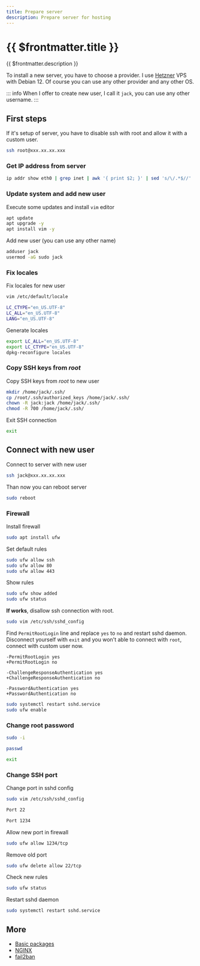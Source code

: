 ```yaml
---
title: Prepare server
description: Prepare server for hosting
---
```


# {{ $frontmatter.title }}

{{ $frontmatter.description }}

To install a new server, you have to choose a provider. I use [Hetzner](https://www.hetzner.com/) VPS with Debian 12. Of course you can use any other provider and any other OS.

::: info
When I offer to create new user, I call it `jack`, you can use any other username.
:::

## First steps

If it's setup of server, you have to disable ssh with root and allow it with a custom user.

```sh
ssh root@xxx.xx.xx.xxx
```

### Get IP address from server

```sh
ip addr show eth0 | grep inet | awk '{ print $2; }' | sed 's/\/.*$//'
```

### Update system and add new user

Execute some updates and install `vim` editor

```sh
apt update
apt upgrade -y
apt install vim -y
```

Add new user (you can use any other name)

```sh
adduser jack
usermod -aG sudo jack
```

### Fix locales

Fix locales for new user

```sh
vim /etc/default/locale
```

```sh [/etc/default/locale]
LC_CTYPE="en_US.UTF-8"
LC_ALL="en_US.UTF-8"
LANG="en_US.UTF-8"
```

Generate locales

```sh
export LC_ALL="en_US.UTF-8"
export LC_CTYPE="en_US.UTF-8"
dpkg-reconfigure locales
```

### Copy SSH keys from _root_

Copy SSH keys from _root_ to new user

```sh
mkdir /home/jack/.ssh/
cp /root/.ssh/authorized_keys /home/jack/.ssh/
chown -R jack:jack /home/jack/.ssh/
chmod -R 700 /home/jack/.ssh/
```

Exit SSH connection

```sh
exit
```

## Connect with new user

Connect to server with new user

```sh
ssh jack@xxx.xx.xx.xxx
```

Than now you can reboot server

```sh
sudo reboot
```

### Firewall

Install firewall

```sh
sudo apt install ufw
```

Set default rules

```sh
sudo ufw allow ssh
sudo ufw allow 80
sudo ufw allow 443
```

Show rules

```sh
sudo ufw show added
sudo ufw status
```

**If works**, disallow ssh connection with root.

```sh
sudo vim /etc/ssh/sshd_config
```

Find `PermitRootLogin` line and replace `yes` to `no` and restart sshd daemon. Disconnect yourself with `exit` and you won't able to connect with `root`, connect with custom user now.

```diff[/etc/ssh/sshd_config]
-PermitRootLogin yes
+PermitRootLogin no

-ChallengeResponseAuthentication yes
+ChallengeResponseAuthentication no

-PasswordAuthentication yes
+PasswordAuthentication no
```

```sh
sudo systemctl restart sshd.service
sudo ufw enable
```

### Change root password

```sh
sudo -i
```

```sh
passwd
```

```sh
exit
```

### Change SSH port

Change port in sshd config

```sh
sudo vim /etc/ssh/sshd_config
```

```sh [/etc/ssh/sshd_config]
Port 22
```

```sh [/etc/ssh/sshd_config]
Port 1234
```

Allow new port in firewall

```sh
sudo ufw allow 1234/tcp
```

Remove old port

```sh
sudo ufw delete allow 22/tcp
```

Check new rules

```sh
sudo ufw status
```

Restart sshd daemon

```sh
sudo systemctl restart sshd.service
```

## More

- [Basic packages](/server/administration/basic-packages)
- [NGINX](/server/nginx/install)
- [fail2ban](/server/administration/fail2ban)
